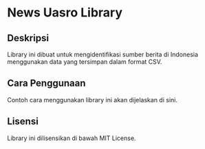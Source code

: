
# News Uasro Library

## Deskripsi

Library ini dibuat untuk mengidentifikasi sumber berita di Indonesia menggunakan data yang tersimpan dalam format CSV.

## Cara Penggunaan

Contoh cara menggunakan library ini akan dijelaskan di sini.

## Lisensi

Library ini dilisensikan di bawah MIT License.
